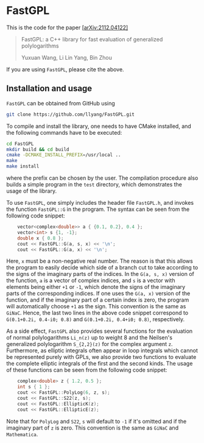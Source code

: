 # FastGPL

This is the code for the paper [[arXiv:2112.04122]](https://arxiv.org/abs/2112.04122)
>  FastGPL: a C++ library for fast evaluation of generalized polylogarithms
>
>  Yuxuan Wang, Li Lin Yang, Bin Zhou

If you are using `FastGPL`, please cite the above.

## Installation and usage

`FastGPL` can be obtained from GitHub using
```bash
git clone https://github.com/llyang/FastGPL.git
```
To compile and install the library, one needs to have CMake installed, and the following commands have to be executed:
```bash
cd FastGPL
mkdir build && cd build
cmake -DCMAKE_INSTALL_PREFIX=/usr/local ..
make
make install
```
where the prefix can be chosen by the user. The compilation procedure also builds a simple program in the `test` directory, which demonstrates the usage of the library.

To use `FastGPL`, one simply includes the header file `FastGPL.h`, and invokes the function `FastGPL::G` in the program. The syntax can be seen from the following code snippet:

```C++
    vector<complex<double>> a { {0.1, 0.2}, 0.4 };
    vector<int> s {1, -1};
    double x { 0.8 };
    cout << FastGPL::G(a, s, x) << '\n';
    cout << FastGPL::G(a, x) << '\n';
```

Here, `x` must be a non-negative real number. The reason is that this allows the program to easily decide which side of a branch cut to take according to the signs of the imaginary parts of the indices. In the `G(a, s, x)`  version of the function, `a` is a vector of complex indices, and `s` is a vector with elements being either `+1` or `-1`, which denote the signs of the imaginary parts of the corresponding indices. If one uses the `G(a, x)` version of the function, and if the imaginary part of a certain index is zero, the program will automatically choose `+1` as the sign. This convention is the same as `GiNaC`. Hence, the last two lines in the above code snippet correspond to `G(0.1+0.2i, 0.4-i0; 0.8)` and `G(0.1+0.2i, 0.4+i0; 0.8)`, respectively.

As a side effect, `FastGPL` also provides several functions for the evaluation of normal polylogarithms `Li_n(z)` up to weight 8 and the Neilsen's generalized polylogarithm `S_{2,2}(z)` for the complex argument `z`. Furthermore, as elliptic integrals often appear in loop integrals which cannot be represented purely with GPLs, we also provide two functions to evaluate the complete elliptic integrals of the first and the second kinds. The usage of these functions can be seen from the following code snippet:
```C++
    complex<double> z { 1.2, 0.5 };
    int s { 1 };
    cout << FastGPL::PolyLog(6, z, s);
    cout << FastGPL::S22(z, s);
    cout << FastGPL::EllipticK(z);
    cout << FastGPL::EllipticE(z);
```
Note that for `PolyLog` and `S22`, `s` will default to `-1` if it's omitted and if the imaginary part of `z` is zero. This convention is the same as `GiNaC` and `Mathematica`.

